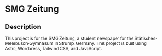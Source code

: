 # SMG Zeitung
## Description
This project is for the SMG Zeitung, a student newspaper for the Stätisches-Meerbusch-Gymnaisum in Strümp, Germany. 
This project is built using Astro, Wordpress, Tailwind CSS, and JavaScript.

